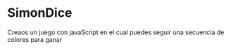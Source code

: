 # SimonDice
Creaos un juego con javaScript en el cual puedes seguir una secuencia de colores para ganar
